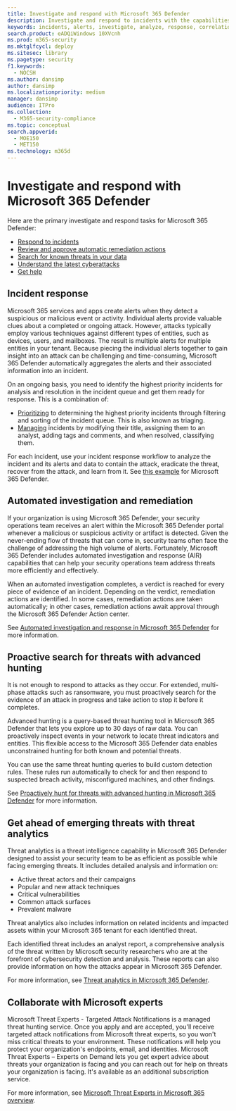 ```yaml
---
title: Investigate and respond with Microsoft 365 Defender
description: Investigate and respond to incidents with the capabilities of Microsoft 365 Defender.
keywords: incidents, alerts, investigate, analyze, response, correlation, attack, machines, devices, users, identities, identity, mailbox, email, 365, microsoft, m365, incident response, cyberattack
search.product: eADQiWindows 10XVcnh
ms.prod: m365-security
ms.mktglfcycl: deploy
ms.sitesec: library
ms.pagetype: security
f1.keywords: 
  - NOCSH
ms.author: dansimp
author: dansimp
ms.localizationpriority: medium
manager: dansimp
audience: ITPro
ms.collection: 
  - M365-security-compliance
ms.topic: conceptual
search.appverid: 
  - MOE150
  - MET150
ms.technology: m365d
---
```


# Investigate and respond with Microsoft 365 Defender

Here are the primary investigate and respond tasks for Microsoft 365 Defender:

- [Respond to incidents](#incident-response)
- [Review and approve automatic remediation actions](#automated-investigation-and-remediation)
- [Search for known threats in your data](#proactive-search-for-threats-with-advanced-hunting)
- [Understand the latest cyberattacks](#get-ahead-of-emerging-threats-with-threat-analytics)
- [Get help](#collaborate-with-microsoft-experts)

## Incident response

Microsoft 365 services and apps create alerts when they detect a suspicious or malicious event or activity. Individual alerts provide valuable clues about a completed or ongoing attack. However, attacks typically employ various techniques against different types of entities, such as devices, users, and mailboxes. The result is multiple alerts for multiple entities in your tenant. Because piecing the individual alerts together to gain insight into an attack can be challenging and time-consuming, Microsoft 365 Defender automatically aggregates the alerts and their associated information into an incident.

On an ongoing basis, you need to identify the highest priority incidents for analysis and resolution in the incident queue and get them ready for response. This is a combination of:

- [Prioritizing](incident-queue.md) to determining the highest priority incidents through filtering and sorting of the incident queue. This is also known as triaging.
- [Managing](manage-incidents.md) incidents by modifying their title, assigning them to an analyst, adding tags and comments, and when resolved, classifying them.

For each incident, use your incident response workflow to analyze the incident and its alerts and data to contain the attack, eradicate the threat, recover from the attack, and learn from it. See [this example](incidents-overview.md#example-incident-response-workflow-for-microsoft-365-defender) for Microsoft 365 Defender.

## Automated investigation and remediation

If your organization is using Microsoft 365 Defender, your security operations team receives an alert within the Microsoft 365 Defender portal whenever a malicious or suspicious activity or artifact is detected. Given the never-ending flow of threats that can come in, security teams often face the challenge of addressing the high volume of alerts. Fortunately, Microsoft 365 Defender includes automated investigation and response (AIR) capabilities that can help your security operations team address threats more efficiently and effectively.

When an automated investigation completes, a verdict is reached for every piece of evidence of an incident. Depending on the verdict, remediation actions are identified. In some cases, remediation actions are taken automatically; in other cases, remediation actions await approval through the Microsoft 365 Defender Action center. 

See [Automated investigation and response in Microsoft 365 Defender](m365d-autoir.md) for more information.

## Proactive search for threats with advanced hunting

It is not enough to respond to attacks as they occur. For extended, multi-phase attacks such as ransomware, you must proactively search for the evidence of an attack in progress and take action to stop it before it completes.

Advanced hunting is a query-based threat hunting tool in Microsoft 365 Defender that lets you explore up to 30 days of raw data. You can proactively inspect events in your network to locate threat indicators and entities. This flexible access to the Microsoft 365 Defender data enables unconstrained hunting for both known and potential threats.

You can use the same threat hunting queries to build custom detection rules. These rules run automatically to check for and then respond to suspected breach activity, misconfigured machines, and other findings.

See [Proactively hunt for threats with advanced hunting in Microsoft 365 Defender](advanced-hunting-overview.md) for more information.

## Get ahead of emerging threats with threat analytics

Threat analytics is a threat intelligence capability in Microsoft 365 Defender designed to assist your security team to be as efficient as possible while facing emerging threats. It includes detailed analysis and information on:

- Active threat actors and their campaigns
- Popular and new attack techniques
- Critical vulnerabilities
- Common attack surfaces
- Prevalent malware

Threat analytics also includes information on related incidents and impacted assets within your Microsoft 365 tenant for each identified threat.

Each identified threat includes an analyst report, a comprehensive analysis of the threat written by Microsoft security researchers who are at the forefront of cybersecurity detection and analysis. These reports can also provide information on how the attacks appear in Microsoft 365 Defender.

For more information, see [Threat analytics in Microsoft 365 Defender](threat-analytics.md).

## Collaborate with Microsoft experts

Microsoft Threat Experts - Targeted Attack Notifications is a managed threat hunting service. Once you apply and are accepted, you'll receive targeted attack notifications from Microsoft threat experts, so you won't miss critical threats to your environment. These notifications will help you protect your organization's endpoints, email, and identities. Microsoft Threat Experts – Experts on Demand lets you get expert advice about threats your organization is facing and you can reach out for help on threats your organization is facing. It's available as an additional subscription service.

For more information, see [Microsoft Threat Experts in Microsoft 365 overview](/microsoft-365/security/defender/microsoft-threat-experts).
